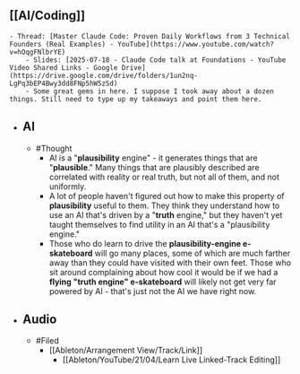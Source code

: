 ## [[AI/Coding]]
	- Thread: [Master Claude Code: Proven Daily Workflows from 3 Technical Founders (Real Examples) - YouTube](https://www.youtube.com/watch?v=hOqgFNlbrYE)
		- Slides: [2025-07-18 - Claude Code talk at Foundations - YouTube Video Shared Links - Google Drive](https://drive.google.com/drive/folders/1un2nq-LgPq3bEP4Bwy3dd8FNp5hW5zSd)
		- Some great gems in here. I suppose I took away about a dozen things. Still need to type up my takeaways and point them here.
- ## AI
	- #Thought
		- AI is a "**plausibility** engine" - it generates things that are "**plausible**." Many things that are plausibly described are correlated with reality or real truth, but not all of them, and not uniformly.
		- A lot of people haven't figured out how to make this property of **plausibility** useful to them. They think they understand how to use an AI that's driven by a "**truth** engine," but they haven't yet taught themselves to find utility in an AI that's a "plausibility engine."
		- Those who do learn to drive the **plausibility-engine e-skateboard** will go many places, some of which are much farther away than they could have visited with their own feet. Those who sit around complaining about how cool it would be if we had a **flying "truth engine" e-skateboard** will likely not get very far powered by AI - that's just not the AI we have right now.
- ## Audio
	- #Filed
		- [[Ableton/Arrangement View/Track/Link]]
			- [[Ableton/YouTube/21/04/Learn Live Linked-Track Editing]]